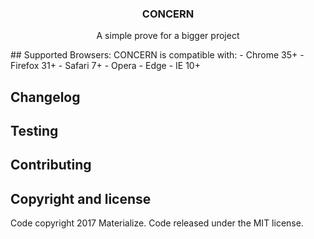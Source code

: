 <p align="center">

  <h3 align="center">CONCERN</h3>

  <p align="center">
    A simple prove for a bigger project
  </p>
## Supported Browsers:
CONCERN is compatible with:
- Chrome 35+
- Firefox 31+
- Safari 7+
- Opera
- Edge
- IE 10+

## Changelog

## Testing

## Contributing

## Copyright and license
Code copyright 2017 Materialize. Code released under the MIT license.
